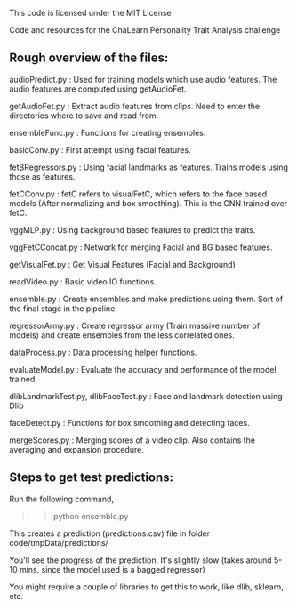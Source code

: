 This code is licensed under the MIT License

Code and resources for the ChaLearn Personality Trait Analysis challenge

Rough overview of the files:
----------------------------

audioPredict.py : Used for training models which use audio features. The audio features are computed using getAudioFet. 

getAudioFet.py : Extract audio features from clips. Need to enter the directories where to save and read from.

ensembleFunc.py : Functions for creating ensembles.

basicConv.py : First attempt using facial features.

fetBRegressors.py : Using facial landmarks as features. Trains models using those as features.

fetCConv.py : fetC refers to visualFetC, which refers to the face based models (After normalizing and box smoothing). This is the CNN trained over fetC.

vggMLP.py : Using background based features to predict the traits.

vggFetCConcat.py : Network for merging Facial and BG based features.

getVisualFet.py : Get Visual Features (Facial and Background)

readVideo.py : Basic video IO functions.

ensemble.py : Create ensembles and make predictions using them. Sort of the final stage in the pipeline.

regressorArmy.py : Create regressor army (Train massive number of models) and create ensembles from the less correlated ones.

dataProcess.py : Data processing helper functions.

evaluateModel.py : Evaluate the accuracy and performance of the model trained.

dlibLandmarkTest.py, dlibFaceTest.py : Face and landmark detection using Dlib

faceDetect.py : Functions for box smoothing and detecting faces.

mergeScores.py : Merging scores of a video clip. Also contains the averaging and expansion procedure.

Steps to get test predictions:
-----------------------------

Run the following command,

>> python ensemble.py

This creates a prediction (predictions.csv) file in folder code/tmpData/predictions/

You'll see the progress of the prediction. It's slightly slow (takes around 5-10 mins, since the model used is a bagged  regressor)

You might require a couple of libraries to get this to work, like dlib, sklearn, etc.

